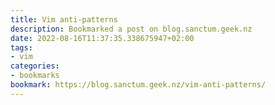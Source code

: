 ```yaml
---
title: Vim anti-patterns
description: Bookmarked a post on blog.sanctum.geek.nz
date: 2022-08-16T11:37:35.338675947+02:00
tags:
- vim
categories:
- bookmarks
bookmark: https://blog.sanctum.geek.nz/vim-anti-patterns/
---
```



